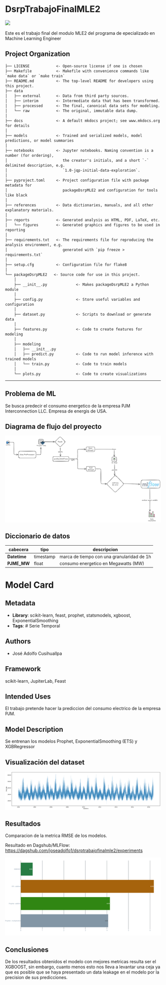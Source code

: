 # DsrpTrabajoFinalMLE2

<a target="_blank" href="https://cookiecutter-data-science.drivendata.org/">
    <img src="https://img.shields.io/badge/CCDS-Project%20template-328F97?logo=cookiecutter" />
</a>

Este es el trabajo final del modulo MLE2 del programa de epecializado en Machine Learning Engineer

## Project Organization

```
├── LICENSE            <- Open-source license if one is chosen
├── Makefile           <- Makefile with convenience commands like `make data` or `make train`
├── README.md          <- The top-level README for developers using this project.
├── data
│   ├── external       <- Data from third party sources.
│   ├── interim        <- Intermediate data that has been transformed.
│   ├── processed      <- The final, canonical data sets for modeling.
│   └── raw            <- The original, immutable data dump.
│
├── docs               <- A default mkdocs project; see www.mkdocs.org for details
│
├── models             <- Trained and serialized models, model predictions, or model summaries
│
├── notebooks          <- Jupyter notebooks. Naming convention is a number (for ordering),
│                         the creator's initials, and a short `-` delimited description, e.g.
│                         `1.0-jqp-initial-data-exploration`.
│
├── pyproject.toml     <- Project configuration file with package metadata for 
│                         packageDsrpMLE2 and configuration for tools like black
│
├── references         <- Data dictionaries, manuals, and all other explanatory materials.
│
├── reports            <- Generated analysis as HTML, PDF, LaTeX, etc.
│   └── figures        <- Generated graphics and figures to be used in reporting
│
├── requirements.txt   <- The requirements file for reproducing the analysis environment, e.g.
│                         generated with `pip freeze > requirements.txt`
│
├── setup.cfg          <- Configuration file for flake8
│
└── packageDsrpMLE2   <- Source code for use in this project.
    │
    ├── __init__.py             <- Makes packageDsrpMLE2 a Python module
    │
    ├── config.py               <- Store useful variables and configuration
    │
    ├── dataset.py              <- Scripts to download or generate data
    │
    ├── features.py             <- Code to create features for modeling
    │
    ├── modeling                
    │   ├── __init__.py 
    │   ├── predict.py          <- Code to run model inference with trained models          
    │   └── train.py            <- Code to train models
    │
    └── plots.py                <- Code to create visualizations
```

--------

##  Problema de ML
Se busca predecir el consumo energetico de la empresa PJM Interconnection LLC. Empresa de energis de USA.

## Diagrama de flujo del proyecto
![Diagrama de Flujo](./reports/figures/DF_MLE2.png)

## Diccionario de datos

|  cabecera      |tipo         | descripcion |
|----------------|-------------|-------------|
|**Datetime**  |timestamp      |marca de tiempo con una granularidad de 1h|
|**PJME_MW**  |float      |consumo energetico en Megawatts (MW)|

# Model Card

## Metadata

- **Library**: scikit-learn, feast, prophet, statsmodels, xgboost, ExponentialSmoothing
- **Tags**: # Serie Temporal

## Authors

- José Adolfo Cusihuallpa

## Framework

scikit-learn, JupiterLab, Feast

## Intended Uses

El trabajo pretende hacer la prediccion del consumo electrico de la empresa PJM.

## Model Description

Se entrenan los modelos Prophet, ExponentialSmoothing (ETS) y XGBRegressor

## Visualización del dataset

![dataset](./reports/figures/dataset_pre_feast.png)


## Resultados
Comparacion de la metrica RMSE de los modelos.

Resultado en Dagshub/MLFlow: https://dagshub.com/joseadolfo1/dsrptrabajofinalmle2/experiments

![RMSE](./reports/figures/RMSE.png)



## Conclusiones

De los resultados obtenidos el modelo con mejores metricas resulta ser el XGBOOST, sin embargo, cuanto menos esto nos lleva a levantar una ceja ya que es posible que se haya presentado un data leakage en el modelo por la precision de sus predicciones.
